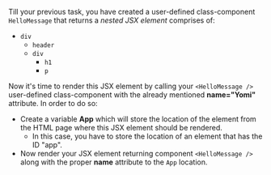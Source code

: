 Till your previous task, you have created a user-defined class-component `HelloMessage` that returns a _nested JSX element_ comprises of:
- `div`
  - `header`
  - `div`
    - `h1`
    - `p`

Now it's time to render this JSX element by calling your `<HelloMessage />` user-defined class-component with the already mentioned __name="Yomi"__ attribute. In order to do so:
- Create a variable __App__ which will store the location of the element from the HTML page where this JSX element should be rendered.
  - In this case, you have to store the location of an element that has the ID "app".
- Now render your JSX element returning component `<HelloMessage />` along with the proper __name__ attribute to the `App` location.